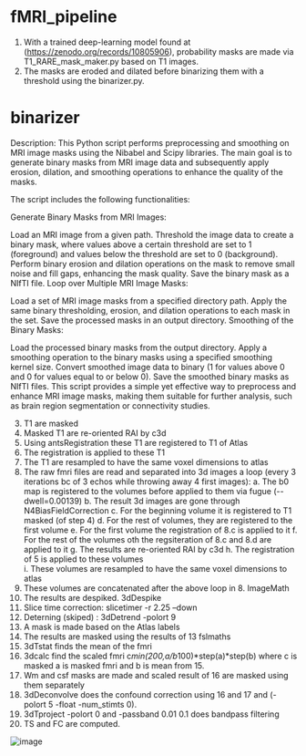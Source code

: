 # fMRI_pipeline
1.	With a trained deep-learning model found at (https://zenodo.org/records/10805906), probability masks are made via T1_RARE_mask_maker.py based on T1 images.
2.	The masks are eroded and dilated before binarizing them with a threshold using the binarizer.py. 
# binarizer
  Description:
  This Python script performs preprocessing and smoothing on MRI image masks using the Nibabel and Scipy libraries. The main goal is to generate binary masks      from MRI image data and subsequently apply erosion, dilation, and smoothing operations to enhance the quality of the masks.

  The script includes the following functionalities:

  Generate Binary Masks from MRI Images:

  Load an MRI image from a given path.
  Threshold the image data to create a binary mask, where values above a certain threshold are set to 1 (foreground) and values below the threshold are set to 0   (background).
  Perform binary erosion and dilation operations on the mask to remove small noise and fill gaps, enhancing the mask quality.
  Save the binary mask as a NIfTI file.
  Loop over Multiple MRI Image Masks:

  Load a set of MRI image masks from a specified directory path.
  Apply the same binary thresholding, erosion, and dilation operations to each mask in the set.
  Save the processed masks in an output directory.
  Smoothing of the Binary Masks:

  Load the processed binary masks from the output directory.
  Apply a smoothing operation to the binary masks using a specified smoothing kernel size.
  Convert smoothed image data to binary (1 for values above 0 and 0 for values equal to or below 0).
  Save the smoothed binary masks as NIfTI files.
  This script provides a simple yet effective way to preprocess and enhance MRI image masks, making them suitable for further analysis, such as brain region       segmentation or connectivity studies.

3.	T1 are masked 
4.	Masked T1 are re-oriented RAI by c3d
5.	Using antsRegistration these T1 are registered to T1 of Atlas
6.	The registration is applied to these T1
7.	The T1 are resampled to have the same voxel dimensions to atlas
8.	The raw fmri files are read and separated into 3d images a loop  (every 3  iterations bc of 3 echos while throwing away 4 first images):
a.	The b0 map is registered to the volumes before applied to them via fugue (--dwell=0.00139)
b.	The result 3d images are gone through N4BiasFieldCorrection
c.	For the beginning volume it is registered to T1 masked (of step 4)
d.	For the rest of volumes, they are registered to the first volume
e.	For the first volume the registration of 8.c is applied to it
f.	For the rest of the volumes oth the regsiteration of 8.c and 8.d are applied to it
g.	The results are re-oriented RAI by c3d
h.	The registration of 5 is applied to these volumes	
i.	These volumes are resampled to have the same voxel dimensions to atlas
9.	These volumes are concatenated after the above loop in 8. ImageMath
10.	 The results are despiked. 3dDespike
11.	Slice time correction: slicetimer -r 2.25 –down
12.	Deterning (skiped) : 3dDetrend -polort 9
13.	A mask is made based on the Atlas labels
14.	The results are masked using the results of 13 fslmaths
15.	3dTstat finds the mean of the fmri
16.	3dcalc find the scaled fmri c*min(200,a/b*100)*step(a)*step(b) where c is masked a is masked fmri and b is mean from 15.
17.	Wm and csf masks are made and scaled result of 16 are masked using them separately
18.	3dDeconvolve does the confound correction using 16 and 17 and (-polort 5 -float  -num_stimts 0).
19.	3dTproject -polort 0 and -passband 0.01 0.1 does bandpass filtering 
20.	TS and FC are computed.









![image](https://github.com/Ali-Mahzarnia/fMRI_pipeline/assets/69542146/9b859843-8d1e-4178-96a1-8f3e7880abd2)





